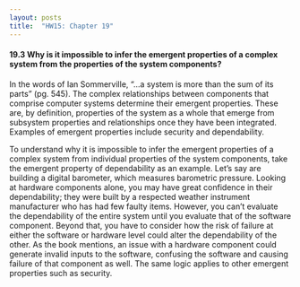 ```yaml
---
layout: posts
title:  "HW15: Chapter 19"
---
```

#### 19.3 Why is it impossible to infer the emergent properties of a complex system from the properties of the system components?
In the words of Ian Sommerville, “...a system is more than the sum of its parts” (pg. 545). The complex relationships between components that comprise computer systems determine their emergent properties. These are, by definition, properties of the system as a whole that emerge from subsystem properties and relationships once they have been integrated. Examples of emergent properties include security and dependability.

To understand why it is impossible to infer the emergent properties of a complex system from individual properties of the system components, take the emergent property of dependability as an example. Let’s say are building a digital barometer, which measures barometric pressure. Looking at hardware components alone, you may have great confidence in their dependability; they were built by a respected weather instrument manufacturer who has had few faulty items. However, you can’t evaluate the dependability of the entire system until you evaluate that of the software component. Beyond that, you have to consider how the risk of failure at either the software or hardware level could alter the dependability of the other. As the book mentions, an issue with a hardware component could generate invalid inputs to the software, confusing the software and causing failure of that component as well. The same logic applies to other emergent properties such as security.
